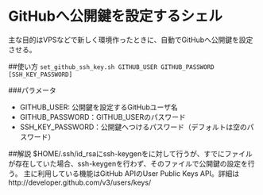 # GitHubへ公開鍵を設定するシェル
主な目的はVPSなどで新しく環境作ったときに、自動でGitHubへ公開鍵を設定させる。

##使い方
`set_github_ssh_key.sh GITHUB_USER GITHUB_PASSWORD [SSH_KEY_PASSWORD]`

###パラメータ
* GITHUB_USER: 公開鍵を設定するGitHubユーザ名
* GITHUB_PASSWORD：GITHUB_USERのパスワード
* SSH_KEY_PASSWORD：公開鍵へつけるパスワード（デフォルトは空のパスワード）

##解説
$HOME/.ssh/id_rsaにssh-keygenをに対して行うが、すでにファイルが存在していた場合、ssh-keygenを行わず、そのファイルで公開鍵の設定を行う。
主に利用している機能はGitHub APIのUser Public Keys API。詳細はhttp://developer.github.com/v3/users/keys/
